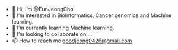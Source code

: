 - 👋 Hi, I’m @EunJeongCho
- 👀 I’m interested in Bioinformatics, Cancer genomics and Machine learning.
- 🌱 I’m currently learning Machine learning.
- 💞️ I’m looking to collaborate on ...
- 📫 How to reach me goodjeong0426@gmail.com

<!---
EunJeongCho/EunJeongCho is a ✨ special ✨ repository because its `README.md` (this file) appears on your GitHub profile.
You can click the Preview link to take a look at your changes.
--->
